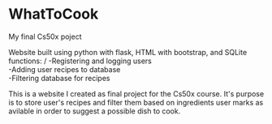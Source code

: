 # WhatToCook
 My final Cs50x poject
 
 Website built using python with flask, HTML with bootstrap, and SQLite
functions: /
 -Registering and logging users \
 -Adding user recipes to database \
 -Filtering database for recipes 

This is a website I created as final project for the Cs50x course. It's purpose is to store user's recipes and filter them based on ingredients user marks as avilable in order to suggest a possible dish to cook.
